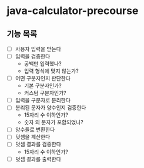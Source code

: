 # java-calculator-precourse
## 기능 목록
- [ ] 사용자 입력을 받는다
- [ ] 입력을 검증한다
  - 공백만 입력했나?
  - 입력 형식에 맞지 않는가?
- [ ] 어떤 구분자인지 판단한다
  - 기본 구분자인가?
  - 커스텀 구분자인가?
- [ ] 입력을 구분자로 분리한다
- [ ] 분리된 문자가 양수인지 검증한다
  - 15자리 수 이하인가?
  - 숫자 외 문자가 포함되었나?
- [ ] 양수들로 변환한다
- [ ] 덧셈을 계산한다
- [ ] 덧셈 결과를 검증한다
  - 15자리 수 이하인가?
- [ ] 덧셈 결과를 출력한다
